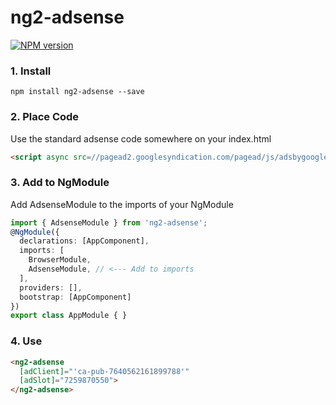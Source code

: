 # ng2-adsense
[![NPM version][npm-image]][npm-url]

[npm-image]: https://img.shields.io/npm/v/ng2-adsense.svg
[npm-url]: https://npmjs.org/package/ng2-adsense

### 1. Install
`npm install ng2-adsense --save`

### 2. Place Code
Use the standard adsense code somewhere on your index.html
```html
<script async src=//pagead2.googlesyndication.com/pagead/js/adsbygoogle.js></script>
```
### 3. Add to NgModule
Add AdsenseModule to the imports of your NgModule
```typescript
import { AdsenseModule } from 'ng2-adsense';
@NgModule({
  declarations: [AppComponent],
  imports: [
    BrowserModule,
    AdsenseModule, // <--- Add to imports
  ],
  providers: [],
  bootstrap: [AppComponent]
})
export class AppModule { }
```
### 4. Use
```html
<ng2-adsense
  [adClient]="'ca-pub-7640562161899788'"
  [adSlot]="7259870550">
</ng2-adsense>
```
